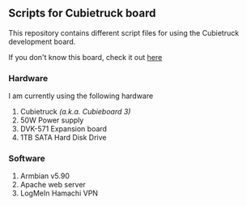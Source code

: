 ## Scripts for Cubietruck board

This repository contains different script files for using the Cubietruck development board.

If you don't know this board, check it out [here][CT info]

### Hardware

I am currently using the following hardware

1. Cubietruck _(a.k.a. Cubieboard 3)_
2. 50W Power supply
3. DVK-571 Expansion board
4. 1TB SATA Hard Disk Drive

### Software

1. Armbian v5.90
2. Apache web server
3. LogMeIn Hamachi VPN

[CT info]: http://docs.cubieboard.org/tutorials/cubietruck/start

